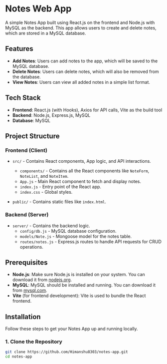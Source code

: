 # Notes Web App

A simple Notes App built using React.js on the frontend and Node.js with MySQL as the backend. This app allows users to create and delete notes, which are stored in a MySQL database. 

## Features

- **Add Notes**: Users can add notes to the app, which will be saved to the MySQL database.
- **Delete Notes**: Users can delete notes, which will also be removed from the database.
- **View Notes**: Users can view all added notes in a simple list format.

## Tech Stack

- **Frontend**: React.js (with Hooks), Axios for API calls, Vite as the build tool
- **Backend**: Node.js, Express.js, MySQL
- **Database**: MySQL

## Project Structure

### Frontend (Client)
- `src/` - Contains React components, App logic, and API interactions.
  - `components/` - Contains all the React components like `NoteForm`, `NoteList`, and `NoteItem`.
  - `App.js` - Main React component to fetch and display notes.
  - `index.js` - Entry point of the React app.
  - `index.css` - Global styles.
  
- `public/` - Contains static files like `index.html`.

### Backend (Server)
- `server/` - Contains the backend logic.
  - `config/db.js` - MySQL database configuration.
  - `models/Note.js` - Mongoose model for the notes table.
  - `routes/notes.js` - Express.js routes to handle API requests for CRUD operations.

## Prerequisites

- **Node.js**: Make sure Node.js is installed on your system. You can download it from [nodejs.org](https://nodejs.org/).
- **MySQL**: MySQL should be installed and running. You can download it from [mysql.com](https://www.mysql.com/).
- **Vite** (for frontend development): Vite is used to bundle the React frontend.

## Installation

Follow these steps to get your Notes App up and running locally.

### 1. Clone the Repository

```bash
git clone https://github.com/Himanshu8303/notes-app.git
cd notes-app
